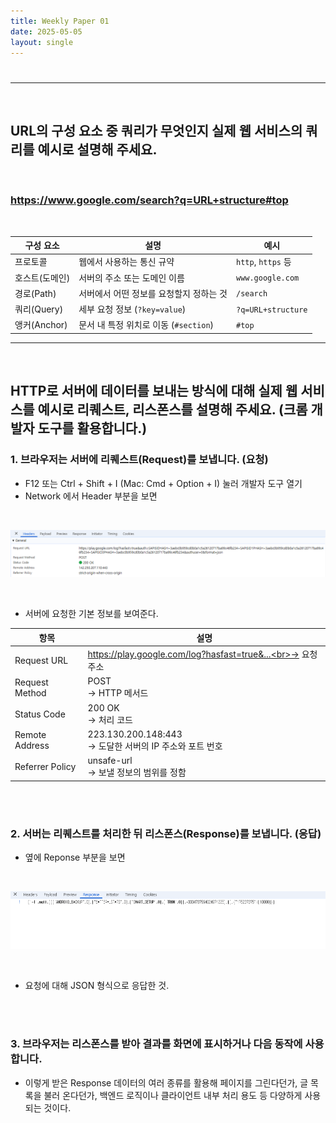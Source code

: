 ```yaml
---
title: Weekly Paper 01
date: 2025-05-05
layout: single
---
```

<h1 style="text-align: center;"></h1>



---
<br>

## URL의 구성 요소 중 쿼리가 무엇인지 실제 웹 서비스의 쿼리를 예시로 설명해 주세요. <br>

<br>

### https://www.google.com/search?q=URL+structure#top
<br>

| 구성 요소       | 설명                                           | 예시                             |
|----------------|------------------------------------------------|----------------------------------------|
| 프로토콜       | 웹에서 사용하는 통신 규약                       | `http`, `https` 등                                |
| 호스트(도메인) | 서버의 주소 또는 도메인 이름                    | `www.google.com`                       |
| 경로(Path)     | 서버에서 어떤 정보를 요청할지 정하는 것                | `/search`                              |
| 쿼리(Query)    | 세부 요청 정보 (`?key=value`)| `?q=URL+structure`                     |
| 앵커(Anchor)    | 문서 내 특정 위치로 이동 (`#section`)           | `#top`                                 |

---
<br>

## HTTP로 서버에 데이터를 보내는 방식에 대해 실제 웹 서비스를 예시로 리퀘스트, 리스폰스를 설명해 주세요. (크롬 개발자 도구를 활용합니다.) <br>

### 1. 브라우저는 서버에 리퀘스트(Request)를 보냅니다. (요청) <br>
  * F12 또는 Ctrl + Shift + I (Mac: Cmd + Option + I) 눌러 개발자 도구 열기 <br>
  * Network 에서 Header 부분을 보면 <br>
  
  <br>
  
  ![테스트](/assets/img/Header.png) <br>

  <br>

  * 서버에 요청한 기본 정보를 보여준다.  <br>
  
  | 항목             | 설명                                                                 |
|------------------|----------------------------------------------------------------------|
| Request URL      | https://play.google.com/log?hasfast=true&...<br>→  요청 주소 |
| Request Method   | POST<br>→ HTTP 메서드            |
| Status Code      | 200 OK<br>→ 처리 코드                       |
| Remote Address   | 223.130.200.148:443<br>→ 도달한 서버의 IP 주소와 포트 번호  |
| Referrer Policy  | unsafe-url<br>→ 보낼 정보의 범위를 정함 |

<br>
<br>


### 2. 서버는 리퀘스트를 처리한 뒤 리스폰스(Response)를 보냅니다. (응답) <br>
  * 옆에 Reponse 부분을 보면 <br>
  
  <br>

   ![테스트](/assets/img/Reponse.png) <br>

   <br>

   * 요청에 대해 JSON 형식으로 응답한 것. <br>
   
<br>
<br>

### 3. 브라우저는 리스폰스를 받아 결과를 화면에 표시하거나 다음 동작에 사용합니다. <br>
  * 이렇게 받은 Response 데이터의 여러 종류를 활용해 페이지를 그린다던가, 글 목록을 불러 온다던가,
    백엔드 로직이나 클라이언트 내부 처리 용도 등 다양하게 사용 되는 것이다.









